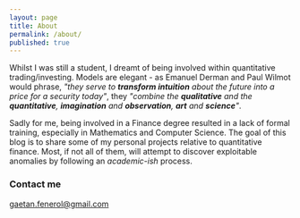 ```yaml
---
layout: page
title: About
permalink: /about/
published: true
---
```


Whilst I was still a student, I dreamt of being involved within quantitative trading/investing. Models are elegant - as Emanuel Derman and Paul Wilmot would phrase, *"they serve to **transform intuition** about the future into a price for a security today"*, they *"combine the **qualitative** and the **quantitative**, **imagination** and **observation**, **art** and **science**"*.

Sadly for me, being involved in a Finance degree resulted in a lack of formal training, especially in Mathematics and Computer Science. The goal of this blog is to share some of my personal projects relative to quantitative finance. Most, if not all of them, will attempt to discover exploitable anomalies by following an *academic-ish* process.

### Contact me

[gaetan.fenerol@gmail.com](mailto:gaetan.fenerol@gmail.com)
